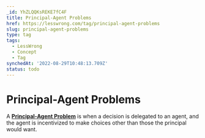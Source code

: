 ```yaml
---
_id: YhZLQQKsREKE7fC4F
title: Principal-Agent Problems
href: https://lesswrong.com/tag/principal-agent-problems
slug: principal-agent-problems
type: tag
tags:
  - LessWrong
  - Concept
  - Tag
synchedAt: '2022-08-29T10:48:13.709Z'
status: todo
---
```


# Principal-Agent Problems

A [**Principal-Agent Problem**](https://en.wikipedia.org/wiki/Principal%E2%80%93agent_problem) is when a decision is delegated to an agent, and the agent is incentivized to make choices other than those the principal would want.
